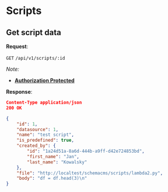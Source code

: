 # Scripts

## Get script data

**Request**:

`GET` `/api/v1/scripts/:id`

*Note:*

- **[Authorization Protected](authentication.md)**

**Response**:

```json
Content-Type application/json
200 OK

{
    "id": 1,
    "datasource": 1,
    "name": "test script",
    "is_predefined": true,
    "created_by": {
        "id": "1a24d51a-8a6d-444b-a9ff-d42e724853bd",
        "first_name": "Jan",
        "last_name": "Kowalsky"
    },
    "file": "http://localtest/schemacms/scripts/lambda2.py",
    "body": "df = df.head(3)\n"
}
```